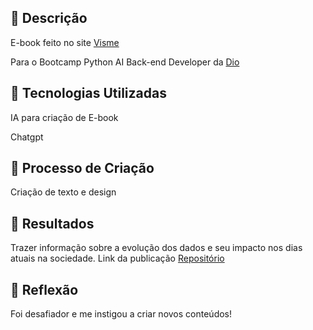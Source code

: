 ## 📒 Descrição
E-book feito no site [Visme](https://www.visme.co/pt-br/)

Para o Bootcamp Python AI Back-end Developer da [Dio](https://web.dio.me/home)

## 🤖 Tecnologias Utilizadas
IA para criação de E-book

Chatgpt

## 🧐 Processo de Criação
Criação de texto e design

## 🚀 Resultados
Trazer informação sobre a evolução dos dados e seu impacto nos dias atuais na sociedade.
Link da publicação [Repositório](https://my.visme.co/view/w4691r1r-desbravando-fronteiras-analise-de-dados-em-tempo-real#s1)

## 💭 Reflexão
Foi desafiador e me instigou a criar novos conteúdos!

